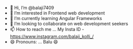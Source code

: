 - 👋 Hi, I’m @balaji7409
- 👀 I’m interested in Frontend web development
- 🌱 I’m currently learning Angular Frameworks
- 💞️ I’m looking to collaborate on web development seekers 
- 📫 How to reach me ... My Insta ID - https://www.instagram.com/balaji_kolli_/
- 😄 Pronouns: ... Balu 😄

<!---
balaji7409/balaji7409 is a ✨ special ✨ repository because its `README.md` (this file) appears on your GitHub profile.
You can click the Preview link to take a look at your changes.
--->
